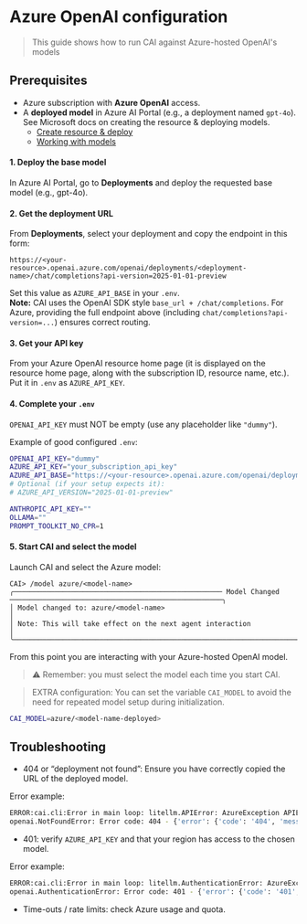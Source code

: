 # Azure OpenAI configuration

> This guide shows how to run CAI against Azure-hosted OpenAI's models

## Prerequisites
- Azure subscription with **Azure OpenAI** access.
- A **deployed model** in Azure AI Portal (e.g., a deployment named `gpt-4o`).  
  See Microsoft docs on creating the resource & deploying models.  
  - [Create resource & deploy](https://learn.microsoft.com/azure/ai-foundry/openai/how-to/create-resource)
  - [Working with models](https://learn.microsoft.com/azure/ai-foundry/openai/how-to/working-with-models)

#### 1. Deploy the base model
In Azure AI Portal, go to **Deployments** and deploy the requested base model (e.g., gpt-4o).

#### 2. Get the deployment URL
From **Deployments**, select your deployment and copy the endpoint in this form: 

`https://<your-resource>.openai.azure.com/openai/deployments/<deployment-name>/chat/completions?api-version=2025-01-01-preview`

Set this value as `AZURE_API_BASE` in your `.env`.  
**Note:** CAI uses the OpenAI SDK style `base_url + /chat/completions`. For Azure, providing the full endpoint above (including `chat/completions?api-version=...`) ensures correct routing.

#### 3. Get your API key
From your Azure OpenAI resource home page (it is displayed on the resource home page, along with the subscription ID, resource name, etc.). Put it in `.env` as `AZURE_API_KEY`.

#### 4. Complete your `.env`
`OPENAI_API_KEY` must NOT be empty (use any placeholder like `"dummy"`). 

Example of good configured `.env`:

```bash
OPENAI_API_KEY="dummy"
AZURE_API_KEY="your_subscription_api_key"
AZURE_API_BASE="https://<your-resource>.openai.azure.com/openai/deployments/<deployment-name>/chat/completions?api-version=2025-01-01-preview"
# Optional (if your setup expects it):
# AZURE_API_VERSION="2025-01-01-preview"

ANTHROPIC_API_KEY=""
OLLAMA=""
PROMPT_TOOLKIT_NO_CPR=1
```

#### 5. Start CAI and select the model
Launch CAI and select the Azure model:

```vbnet
CAI> /model azure/<model-name>
╭─────────────────────────────────────────────────── Model Changed ────────────────────────────────────────────────────╮
│ Model changed to: azure/<model-name>                                                                               │
│ Note: This will take effect on the next agent interaction                                                                │
╰──────────────────────────────────────────────────────────────────────────────────────────────────────────────────────╯
```

From this point you are interacting with your Azure-hosted OpenAI model.

> ⚠️ Remember: you must select the model each time you start CAI.


> EXTRA configuration:
You can set the variable `CAI_MODEL` to avoid the need for repeated model setup during initialization.

```bash
CAI_MODEL=azure/<model-name-deployed>
```

## Troubleshooting

- 404 or “deployment not found”: Ensure you have correctly copied the URL of the deployed model.

Error example:
```sh
ERROR:cai.cli:Error in main loop: litellm.APIError: AzureException APIError - Resource not found
openai.NotFoundError: Error code: 404 - {'error': {'code': '404', 'message': 'Resource not found'}}
```

- 401: verify `AZURE_API_KEY` and that your region has access to the chosen model.

Error example:
```sh
ERROR:cai.cli:Error in main loop: litellm.AuthenticationError: AzureException AuthenticationError - Access denied due to invalid subscription key or wrong API endpoint. Make sure to provide a valid key for an active subscription and use a correct regional API endpoint for your resource.
openai.AuthenticationError: Error code: 401 - {'error': {'code': '401', 'message': 'Access denied due to invalid subscription key or wrong API endpoint. Make sure to provide a valid key for an active subscription and use a correct regional API endpoint for your resource.'}}
```

- Time-outs / rate limits: check Azure usage and quota.